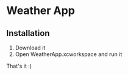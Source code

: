 # Weather App

## Installation

1.  Download it
2.  Open WeatherApp.xcworkspace and run it

That's it :) 
